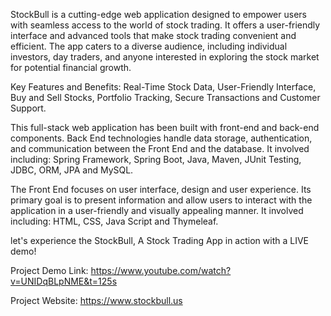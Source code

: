StockBull is a cutting-edge web application designed to empower users with seamless access to the world of stock trading. It offers a user-friendly interface and 
advanced tools that make stock trading convenient and efficient. The app caters to a diverse audience, including individual investors, day traders, and anyone 
interested in exploring the stock market for potential financial growth.

Key Features and Benefits: Real-Time Stock Data, User-Friendly Interface, Buy and Sell Stocks, Portfolio Tracking, Secure Transactions and Customer Support.

This full-stack web application has been built with front-end and back-end components. Back End technologies handle data storage, authentication, and 
communication between the Front End and the database. It involved including: Spring Framework, Spring Boot, Java, Maven, JUnit Testing, JDBC, ORM, JPA and MySQL.

The Front End focuses on user interface, design and user experience. Its primary goal is to present information and allow users to interact with the application 
in a user-friendly and visually appealing manner. It involved including: HTML, CSS, Java Script and Thymeleaf.

let's experience the StockBull, A Stock Trading App in action with a LIVE demo!

Project Demo Link: https://www.youtube.com/watch?v=UNIDqBLpNME&t=125s

Project Website: https://www.stockbull.us


